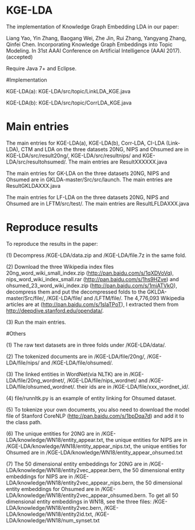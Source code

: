 # KGE-LDA

The implementation of Knowledge Graph Embedding LDA in our paper:

Liang Yao, Yin Zhang, Baogang Wei, Zhe Jin, Rui Zhang, Yangyang Zhang, Qinfei Chen. Incorporating Knowledge Graph Embeddings into Topic Modeling.  In 31st AAAI Conference on Artificial Intelligence (AAAI 2017). (accepted)

Require Java 7+ and Eclipse.

#Implementation

KGE-LDA(a): KGE-LDA/src/topic/LinkLDA_KGE.java

KGE-LDA(b): KGE-LDA/src/topic/CorrLDA_KGE.java

# Main entries

The main entries for KGE-LDA(a), KGE-LDA(b), Corr-LDA, CI-LDA (Link-LDA), CTM and LDA on the three datasets 20NG, NIPS and Ohsumed are in KGE-LDA/src/result20ng/, KGE-LDA/src/resultnips/ and KGE-LDA/src/resultohsumed/.
The main entries are ResultXXXXXX.java

The main entries for GK-LDA on the three datasets 20NG, NIPS and Ohsumed are in GKLDA-master/Src/src/launch. The main entries are ResultGKLDAXXX.java


The main entries for LF-LDA on the three datasets 20NG, NIPS and Ohsumed are in LFTM/src/test/. The main entries are ResultLFLDAXXX.java

# Reproduce results

To reproduce the results in the paper:

(1) Decompress /KGE-LDA/data.zip and /KGE-LDA/file.7z in the same fold.

(2) Download the three Wikipedia index files 20ng_word_wiki_small_index.zip (http://pan.baidu.com/s/1qXDVoVq), nips_word_wiki_index_small.rar (http://pan.baidu.com/s/1hs9HZve) and ohsumed_23_word_wiki_index.zip (http://pan.baidu.com/s/1miATVkO), decompress them and put the decompressed folds to the GKLDA-master/Src/file/, /KGE-LDA/file/ and /LFTM/file/.
The 4,776,093 Wikipedia articles are at (http://pan.baidu.com/s/1slaTPoT), I extracted them from http://deepdive.stanford.edu/opendata/.

(3) Run the main entries.

#Others

(1) The raw text datasets are in three folds under /KGE-LDA/data/.

(2) The tokenized documents are in /KGE-LDA/file/20ng/, /KGE-LDA/file/nips/ and /KGE-LDA/file/ohsumed/.

(3) The linked entities in WordNet(via NLTK) are in /KGE-LDA/file/20ng_wordnet/, /KGE-LDA/file/nips_wordnet/ and /KGE-LDA/file/ohsumed_wordnet/. their ids are in /KGE-LDA/file/xxx_wordnet_id/.

(4) file/runnltk.py is an example of entity linking for Ohsumed dataset.

(5) To tokenize your own documents, you also need to download the model file of Stanford CoreNLP (http://pan.baidu.com/s/1bpDqa7d) and add it to the class path.

(6) The unique entities for 20NG are in /KGE-LDA/knowledge/WN18/entity_appear.txt, the unique entities for NIPS are in /KGE-LDA/knowledge/WN18/entity_appear_nips.txt,  the unique entities for Ohsumed are in /KGE-LDA/knowledge/WN18/entity_appear_ohsumed.txt

(7) The 50 dimensional entity embeddings for 20NG are in /KGE-LDA/knowledge/WN18/entity2vec_appear.bern, the 50 dimensional entity embeddings for NIPS are in /KGE-LDA/knowledge/WN18/entity2vec_appear_nips.bern, the 50 dimensional entity embeddings for Ohsumed are in /KGE-LDA/knowledge/WN18/entity2vec_appear_ohsumed.bern. To get all 50 dimensional entity embeddings in WN18, see the three files: /KGE-LDA/knowledge/WN18/entity2vec.bern, /KGE-LDA/knowledge/WN18/entity2id.txt, /KGE-LDA/knowledge/WN18/num_synset.txt
